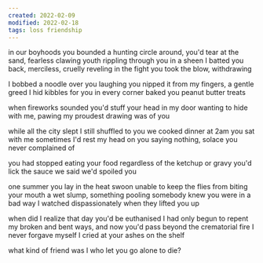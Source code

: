 ```yaml
---
created: 2022-02-09
modified: 2022-02-18
tags: loss friendship
---
```


in our boyhoods
you bounded a hunting circle around, you'd
tear at the sand, fearless clawing
youth rippling through you in a sheen
I batted you back, merciless,
cruelly
reveling in the fight
you took the blow, withdrawing

I bobbed a noodle over you
laughing
you nipped it from my fingers,
a gentle greed
I hid kibbles for you in every corner
baked you peanut butter treats

when fireworks sounded
you'd stuff your head in my door
wanting to hide with me, pawing
my proudest drawing
was of you

while all the city slept I still shuffled
to you
we cooked dinner at 2am
you sat with me
sometimes I'd rest my head on you
saying nothing,
solace
you never complained of

you had stopped eating your food
regardless of the ketchup or gravy
you'd lick the sauce
we said we'd spoiled you

one summer you lay in the heat swoon
unable to keep the flies from biting
your mouth a wet slump, something pooling
somebody knew you were in a bad way
I watched dispassionately
when they lifted you up

when did I realize
that day you'd be euthanised
I had only begun to repent
my broken and bent
ways, and now you'd pass beyond
the crematorial fire
I never forgave myself
I cried at your ashes on the shelf

what kind of friend was I
who let you go alone to die?
